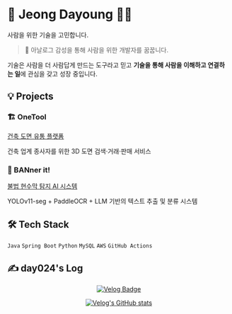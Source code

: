 # 🌿 Jeong Dayoung 👩‍💻

사람을 위한 기술을 고민합니다.

> 🌿 아날로그 감성을 통해 사람을 위한 개발자를 꿈꿉니다.

기술은 사람을 더 사람답게 만드는 도구라고 믿고
**기술을 통해 사람을 이해하고 연결하는 일**에 관심을 갖고 성장 중입니다.


## 💡 Projects

### 🏗️ OneTool 
[건축 도면 유통 플랫폼](https://github.com/likelion-onetool)

건축 업계 종사자를 위한 3D 도면 검색·거래·판매 서비스  

### 🚫 BANner it! 
[불법 현수막 탐지 AI 시스템](https://github.com/FITIFITBANnerit)

YOLOv11-seg + PaddleOCR + LLM 기반의 텍스트 추출 및 분류 시스템  


## 🛠 Tech Stack 

`Java` `Spring Boot` `Python`
`MySQL` `AWS` `GitHub Actions`  


## ✍️ day024's Log

<p align="center">
  <a href="https://velog.io/@day024">
    <img src="https://velog-readme-stats.vercel.app/api/badge?name=day024" alt="Velog Badge"/>
  </a>
</p>

<p align="center">
  <a href="https://velog.io/@day024">
    <img src="https://velog-readme-stats.vercel.app/api?name=day024" alt="Velog's GitHub stats" />
  </a>
</p>

